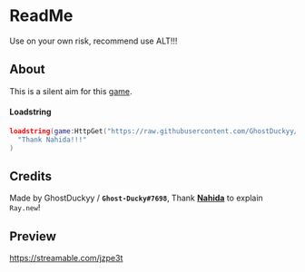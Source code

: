 # ReadMe
Use on your own risk, recommend use ALT!!!
## About
This is a silent aim for this [game](https://roblox.com/games/11124905486/).
#### Loadstring
```lua
loadstring(game:HttpGet("https://raw.githubusercontent.com/GhostDuckyy/GhostDuckyy/main/Fixed/Shoot%20People%20Off%20A%20Map%20Simulator/source.lua", true))(
  "Thank Nahida!!!"
)
```
## Credits
Made by GhostDuckyy / **`Ghost-Ducky#7698`**,
Thank [**Nahida**](https://v3rmillion.net/member.php?action=profile&uid=2698182) to explain `Ray.new`!

## Preview
https://streamable.com/jzpe3t
